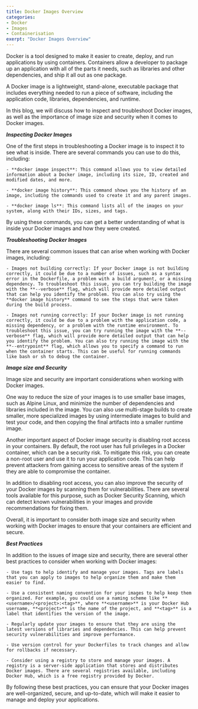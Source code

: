 ```yaml
---
title: Docker Images Overview
categories:
- Docker
- Images
- Containerisation
exerpt: "Docker Images Overview"
---
```


Docker is a tool designed to make it easier to create, deploy, and run applications by using containers. Containers allow a developer to package up an application with all of the parts it needs, such as libraries and other dependencies, and ship it all out as one package.

A Docker image is a lightweight, stand-alone, executable package that includes everything needed to run a piece of software, including the application code, libraries, dependencies, and runtime.

In this blog, we will discuss how to inspect and troubleshoot Docker images, as well as the importance of image size and security when it comes to Docker images.

***Inspecting Docker Images***

One of the first steps in troubleshooting a Docker image is to inspect it to see what is inside. There are several commands you can use to do this, including:

    - **docker image inspect**: This command allows you to view detailed information about a Docker image, including its size, ID, created and modified dates, and more.

    - **docker image history**: This command shows you the history of an image, including the commands used to create it and any parent images.

    - **docker image ls**: This command lists all of the images on your system, along with their IDs, sizes, and tags.

By using these commands, you can get a better understanding of what is inside your Docker images and how they were created.

***Troubleshooting Docker Images***

There are several common issues that can arise when working with Docker images, including:

    - Images not building correctly: If your Docker image is not building correctly, it could be due to a number of issues, such as a syntax error in the Dockerfile, a problem with a build argument, or a missing dependency. To troubleshoot this issue, you can try building the image with the **--verbose** flag, which will provide more detailed output that can help you identify the problem. You can also try using the **docker image history** command to see the steps that were taken during the build process.

    - Images not running correctly: If your Docker image is not running correctly, it could be due to a problem with the application code, a missing dependency, or a problem with the runtime environment. To troubleshoot this issue, you can try running the image with the **--verbose** flag, which will provide more detailed output that can help you identify the problem. You can also try running the image with the **--entrypoint** flag, which allows you to specify a command to run when the container starts. This can be useful for running commands like bash or sh to debug the container.

***Image size and Security***

Image size and security are important considerations when working with Docker images.

One way to reduce the size of your images is to use smaller base images, such as Alpine Linux, and minimize the number of dependencies and libraries included in the image. You can also use multi-stage builds to create smaller, more specialized images by using intermediate images to build and test your code, and then copying the final artifacts into a smaller runtime image.

Another important aspect of Docker image security is disabling root access in your containers. By default, the root user has full privileges in a Docker container, which can be a security risk. To mitigate this risk, you can create a non-root user and use it to run your application code. This can help prevent attackers from gaining access to sensitive areas of the system if they are able to compromise the container.

In addition to disabling root access, you can also improve the security of your Docker images by scanning them for vulnerabilities. There are several tools available for this purpose, such as Docker Security Scanning, which can detect known vulnerabilities in your images and provide recommendations for fixing them.

Overall, it is important to consider both image size and security when working with Docker images to ensure that your containers are efficient and secure.

***Best Practices***

In addition to the issues of image size and security, there are several other best practices to consider when working with Docker images:

    - Use tags to help identify and manage your images. Tags are labels that you can apply to images to help organize them and make them easier to find.

    - Use a consistent naming convention for your images to help keep them organized. For example, you could use a naming scheme like **<username>/<project>:<tag>**, where **<username>** is your Docker Hub username, **<project>** is the name of the project, and **<tag>** is a label that identifies the version of the image.

    - Regularly update your images to ensure that they are using the latest versions of libraries and dependencies. This can help prevent security vulnerabilities and improve performance.

    - Use version control for your Dockerfiles to track changes and allow for rollbacks if necessary.

    - Consider using a registry to store and manage your images. A registry is a server-side application that stores and distributes Docker images. There are several registries available, including Docker Hub, which is a free registry provided by Docker.

By following these best practices, you can ensure that your Docker images are well-organized, secure, and up-to-date, which will make it easier to manage and deploy your applications.